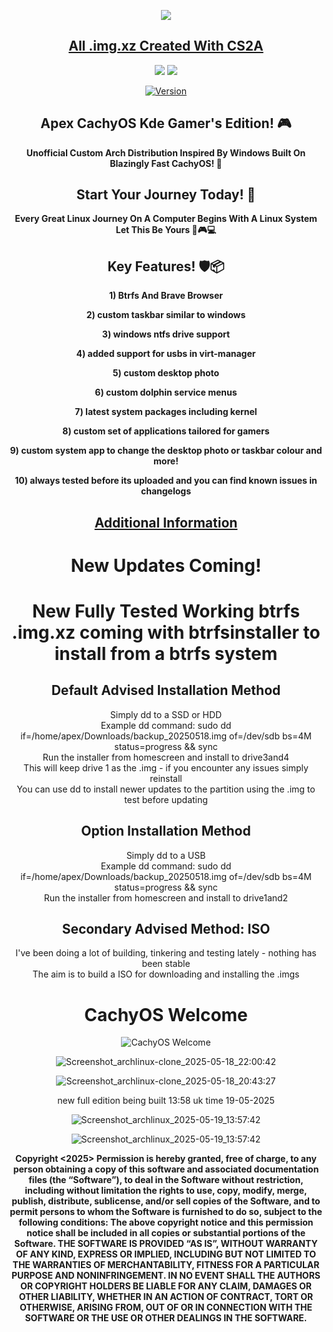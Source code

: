 <p align="center">
<img src="https://i.postimg.cc/JhMRf2RZ/claudemods-03-17-2025.gif">	



<div align="center">

 
##  [All .img.xz Created With CS2A](https://github.com/claudemods/CS2A)

<div align="center">


  <a href="https://archlinux.org/" target="_blank"><img src="https://img.shields.io/badge/OS-Arch-0000FF?style=for-the-badge&logo=linux" /></a>
<a href="https://cachyos.org/" target="_blank"><img src="https://img.shields.io/badge/DISTRO-CachyOS-00FFFF?style=for-the-badge&logo=CachyOS" /></a>

[![Version](https://img.shields.io/github/v/release/claudemods/ApexCKGE?color=FFD700&label=Latest%20Release&style=for-the-badge)](https://github.com/claudemods/ApexCKGE/releases/tag/CKGE-V1.04)


## Apex CachyOS Kde Gamer's Edition! 🎮
**Unofficial Custom Arch Distribution Inspired By Windows Built On Blazingly Fast CachyOS! 🚀**
 
 



## Start Your Journey Today! 🦅 
  **Every Great Linux Journey On A Computer Begins With A Linux System Let This Be Yours 🚀🎮💻**


## Key Features! 🛡️📦 
  **1) Btrfs And Brave Browser**
  
  **2) custom taskbar similar to windows**

  **3) windows ntfs drive support**

  **4) added support for usbs in virt-manager**
  
  **5) custom desktop photo**
 
  **6) custom dolphin service menus**
 
  **7) latest system packages including kernel**
 
  **8) custom set of applications tailored for gamers**
 
  **9) custom system app to change the desktop photo or taskbar colour and more!**
 
  **10) always tested before its uploaded and you can find known issues in changelogs**


##  [Additional Information](https://github.com/claudemods/ApexCKGE/blob/main/AdditionalInformation.md)

<h1>New Updates Coming!</h1>


<h1>New Fully Tested Working btrfs .img.xz coming with btrfsinstaller to install from a btrfs system</h1>

<div align="center">

## Default Advised Installation Method

<div align="center">
Simply dd to a SSD or HDD
</div>

<div align="center">
Example dd command:  
sudo dd if=/home/apex/Downloads/backup_20250518.img of=/dev/sdb bs=4M status=progress && sync
</div>

<div align="center">
Run the installer from homescreen and install to drive3and4
</div>

<div align="center">
This will keep drive 1 as the .img - if you encounter any issues simply reinstall
</div>

<div align="center">
You can use dd to install newer updates to the partition using the .img to test before updating
</div>

<div align="center">

## Option Installation Method

<div align="center">
Simply dd to a USB
</div>

<div align="center">
Example dd command:  
sudo dd if=/home/apex/Downloads/backup_20250518.img of=/dev/sdb bs=4M status=progress && sync
</div>

<div align="center">
Run the installer from homescreen and install to drive1and2
</div>

<div align="center">

## Secondary Advised Method: ISO

<div align="center">
I've been doing a lot of building, tinkering and testing lately - nothing has been stable
</div>

<div align="center">
The aim is to build a ISO for downloading and installing the .imgs
</div>




   <h1>CachyOS Welcome</h1>
   
![CachyOS Welcome](https://github.com/user-attachments/assets/eeaf8cf0-5e30-42d0-be12-4c3fe4edc960)



![Screenshot_archlinux-clone_2025-05-18_22:00:42](https://github.com/user-attachments/assets/f2991fb0-48ac-402b-86a5-61b32611624c)



![Screenshot_archlinux-clone_2025-05-18_20:43:27](https://github.com/user-attachments/assets/9c9160f3-4df9-4313-9d01-7b019ac15f2f)


new full edition being built 13:58 uk time 19-05-2025

![Screenshot_archlinux_2025-05-19_13:57:42](https://github.com/user-attachments/assets/bcfd34d0-d724-49df-aa42-40577142ab3b)

![Screenshot_archlinux_2025-05-19_13:57:42](https://github.com/user-attachments/assets/ef89566f-bb8d-4ed3-8bc2-cee6a8ef309f)


<strong> Copyright <2025> <claudemods> Permission is hereby granted, free of charge, to any person obtaining a copy of this software and associated documentation files (the “Software”), to deal in the Software without restriction, including without limitation the rights to use, copy, modify, merge, publish, distribute, sublicense, and/or sell copies of the Software, and to permit persons to whom the Software is furnished to do so, subject to the following conditions: The above copyright notice and this permission notice shall be included in all copies or substantial portions of the Software. THE SOFTWARE IS PROVIDED “AS IS”, WITHOUT WARRANTY OF ANY KIND, EXPRESS OR IMPLIED, INCLUDING BUT NOT LIMITED TO THE WARRANTIES OF MERCHANTABILITY, FITNESS FOR A PARTICULAR PURPOSE AND NONINFRINGEMENT. IN NO EVENT SHALL THE AUTHORS OR COPYRIGHT HOLDERS BE LIABLE FOR ANY CLAIM, DAMAGES OR OTHER LIABILITY, WHETHER IN AN ACTION OF CONTRACT, TORT OR OTHERWISE, ARISING FROM, OUT OF OR IN CONNECTION WITH THE SOFTWARE OR THE USE OR OTHER DEALINGS IN THE SOFTWARE. <strong>
</div>

